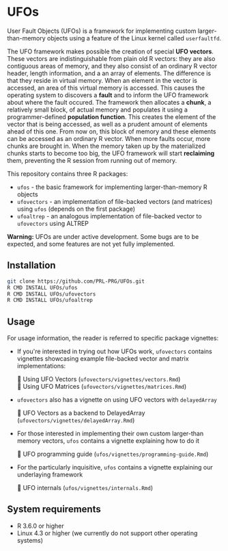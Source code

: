 # UFOs

User Fault Objects (UFOs) is a framework for implementing custom larger-than-memory objects using a feature of the Linux kernel called `userfaultfd`. 

The UFO framework makes possible the creation of special **UFO vectors**. These vectors are indistinguishable from plain old R vectors: they are also contiguous areas of memory, and they also consist of an ordinary R vector header, length information, and a an array of elements. The difference is that they reside in virtual memory. When an element in the vector is accessed, an area of this virtual memory is accessed. This causes the operating system to discovers a **fault** and to inform the UFO framework about where the fault occured. The framework then allocates a **chunk**, a relatively small block, of actual memory and populates it using a programmer-defined **population function**. This creates the element of the vector that is being accessed, as well as a prudent amount of elements ahead of this one. From now on, this block of memory and these elements can be accessed as an ordinary R vector. When more faults occur, more chunks are brought in. When the memory taken up by the materialized chunks starts to become too big, the UFO framework will start **reclaiming** them, preventing the R session from running out of memory.

This repository contains three R packages:

- `ufos` - the basic framework for implementing larger-than-memory R objects
- `ufovectors` - an implementation of file-backed vectors (and matrices) using `ufos` (depends on the first package)
- `ufoaltrep` - an analogous implementation of file-backed vector to `ufovectors` using ALTREP

**Warning:** UFOs are under active development. Some bugs are to be expected, and some features are not yet fully implemented. 

## Installation

```bash
git clone https://github.com/PRL-PRG/UFOs.git
R CMD INSTALL UFOs/ufos
R CMD INSTALL UFOs/ufovectors
R CMD INSTALL UFOs/ufoaltrep
```

## Usage

For usage information, the reader is referred to specific package vignettes:

- If you're interested in trying out how UFOs work, `ufovectors` contains vignettes showcasing example file-backed vector and matrix implementations:

    :mag_right: Using UFO Vectors (`ufovectors/vignettes/vectors.Rmd`)  
    :mag_right: Using UFO Matrices (`ufovectors/vignettes/matrices.Rmd`)  

- `ufovectors` also has a vignette on using UFO vectors with `delayedArray`
    
    :mag_right: UFO Vectors as a backend to DelayedArray (`ufovectors/vignettes/delayedArray.Rmd`)

- For those interested in implementing their own custom larger-than memory vectors, `ufos` contains a vignette explaining how to do it

    :mag_right: UFO programming guide (`ufos/vignettes/programming-guide.Rmd`)

- For the particularly inquisitive, `ufos` contains a vignette explaining our underlaying framework

    :mag_right: UFO internals (`ufos/vignettes/internals.Rmd`)

## System requirements

- R 3.6.0 or higher
- Linux 4.3 or higher (we currently do not support other operating systems)
